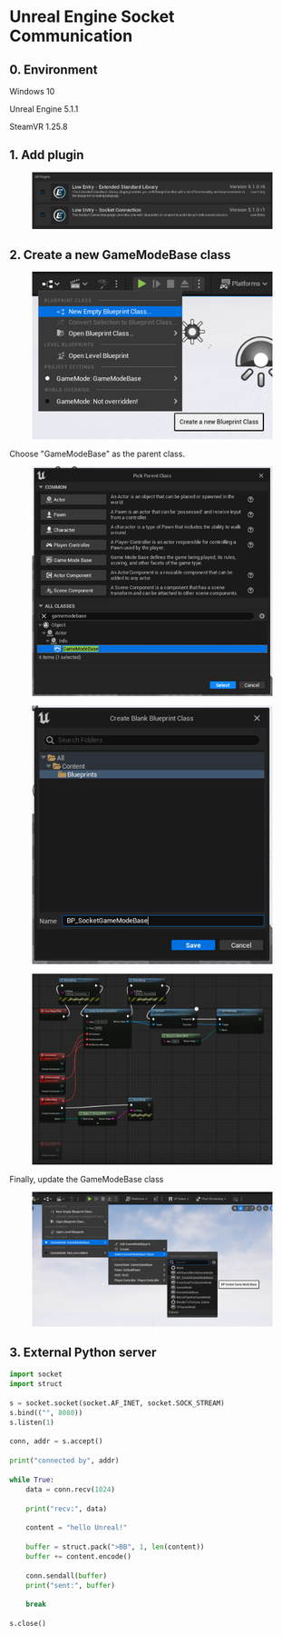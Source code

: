 # Unreal Engine Socket Communication



## 0. Environment

Windows 10

Unreal Engine 5.1.1

SteamVR 1.25.8



## 1. Add plugin

<figure><img src="../.gitbook/assets/image (19) (3).png" alt=""><figcaption></figcaption></figure>



## 2. Create a new GameModeBase class

<figure><img src="../.gitbook/assets/image (8).png" alt=""><figcaption></figcaption></figure>



Choose "GameModeBase" as the parent class.

<figure><img src="../.gitbook/assets/image (9).png" alt=""><figcaption></figcaption></figure>

<figure><img src="../.gitbook/assets/image (10).png" alt=""><figcaption></figcaption></figure>



<figure><img src="../.gitbook/assets/image (5).png" alt=""><figcaption></figcaption></figure>



Finally, update the GameModeBase class

<figure><img src="../.gitbook/assets/image (11).png" alt=""><figcaption></figcaption></figure>

## 3. External Python server

```python
import socket
import struct

s = socket.socket(socket.AF_INET, socket.SOCK_STREAM)
s.bind(("", 8080))
s.listen(1)

conn, addr = s.accept()

print("connected by", addr)

while True:
    data = conn.recv(1024)

    print("recv:", data)

    content = "hello Unreal!"

    buffer = struct.pack(">BB", 1, len(content))
    buffer += content.encode()

    conn.sendall(buffer)
    print("sent:", buffer)

    break

s.close()

```

